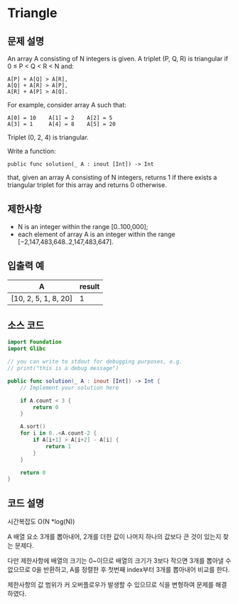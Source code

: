 # Triangle

## 문제 설명
An array A consisting of N integers is given. A triplet (P, Q, R) is triangular if 0 ≤ P < Q < R < N and:

    A[P] + A[Q] > A[R],
    A[Q] + A[R] > A[P],
    A[R] + A[P] > A[Q].
For example, consider array A such that:

    A[0] = 10    A[1] = 2    A[2] = 5
    A[3] = 1     A[4] = 8    A[5] = 20

Triplet (0, 2, 4) is triangular.

Write a function:

    public func solution(_ A : inout [Int]) -> Int

that, given an array A consisting of N integers, returns 1 if there exists a triangular triplet for this array and returns 0 otherwise.

## 제한사항
 - N is an integer within the range [0..100,000];
 - each element of array A is an integer within the range [−2,147,483,648..2,147,483,647].

## 입출력 예
| A | result |
| - | ------ |
|[10, 2, 5, 1, 8, 20]|1|


## 소스 코드
```Swift
import Foundation
import Glibc

// you can write to stdout for debugging purposes, e.g.
// print("this is a debug message")

public func solution(_ A : inout [Int]) -> Int {
    // Implement your solution here

    if A.count < 3 {
        return 0
    }

    A.sort()
    for i in 0..<A.count-2 {
        if A[i+1] > A[i+2] - A[i] {
            return 1
        }
    }

    return 0
}
```

## 코드 설명
시간복잡도 O(N *log(N))

A 배열 요소 3개를 뽑아내어, 2개를 더한 값이 나머지 하나의 값보다 큰 것이 있는지 찾는 문제다.

다만 제한사항에 배열의 크기는 0~이므로 배열의 크기가 3보다 작으면 3개를 뽑아낼 수 없으므로 0을 반환하고,
A를 정렬한 후 첫번째 index부터 3개를 뽑아내어 비교를 한다.

제한사항의 값 범위가 커 오버플로우가 발생할 수 있으므로 식을 변형하여 문제를 해결하였다.
